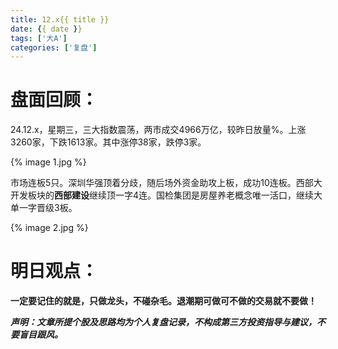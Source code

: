 ```yaml
---
title: 12.x{{ title }}
date: {{ date }}
tags: ['大A']
categories: ['复盘']
---
```




# 盘面回顾：

24.12.x，星期三，三大指数震荡，两市成交4966万亿，较昨日放量%。上涨3260家，下跌1613家。其中涨停38家，跌停3家。

{% image 1.jpg %}

市场连板5只。深圳华强顶着分歧，随后场外资金助攻上板，成功10连板。西部大开发板块的**西部建设**继续顶一字4连。国检集团是房屋养老概念唯一活口，继续大单一字晋级3板。



{% image 2.jpg %}

<!--more-->



# 明日观点：





**一定要记住的就是，只做龙头，不碰杂毛。退潮期可做可不做的交易就不要做！**



***声明：文章所提个股及思路均为个人复盘记录，不构成第三方投资指导与建议，不要盲目跟风。***
